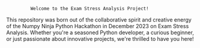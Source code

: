 
             Welcome to the Exam Stress Analysis Project!

This repository was born out of the collaborative spirit and creative energy of the Numpy Ninja Python Hackathon in December 2023 on Exam Stress Analysis. Whether you're a seasoned Python developer, a curious beginner, or just passionate about innovative projects, we're thrilled to have you here!
